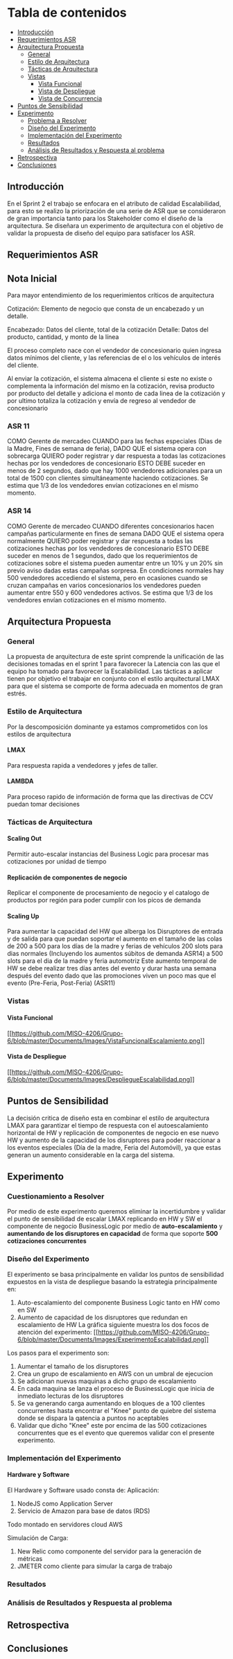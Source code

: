 # Tabla de contenidos
- [Introducción](#introducción)
- [Requerimientos ASR](#requerimientos-asr)
 - [Arquitectura Propuesta](#arquitectura-propuesta)
   - [General](#general)
   - [Estilo de Arquitectura](#estilo-de-arquitectura)
   - [Tácticas de Arquitectura](#tácticas-de-arquitectura)
    - [Vistas](#vistas)
      - [Vista Funcional](#vista-funcional)
      - [Vista de Despliegue](#vista-de-despliegue)
      - [Vista de Concurrencia](#vista-de-concurrencia)
- [Puntos de Sensibilidad](#puntos-de-sensibilidad)
 - [Experimento](#experimento)
   - [Problema a Resolver](#problema-a-resolver)
   - [Diseño del Experimento](#diseño-del-experimento)
   - [Implementación del Experimento](#implementación-del-experimento)
   - [Resultados](#resultados)
   - [Análisis de Resultados y Respuesta al problema](#análisis-de-resultados-y-respuesta-al-problema)
- [Retrospectiva](#retrospectiva)
- [Conclusiones](#conclusiones)


## Introducción

En el Sprint 2 el trabajo se enfocara en el atributo de calidad Escalabilidad, para esto se realizo la priorización de una serie de ASR que se consideraron de gran importancia tanto para los Stakeholder como el diseño de la arquitectura. Se diseñara un experimento de arquitectura con el objetivo de validar la propuesta de diseño del equipo para satisfacer los ASR.

## Requerimientos ASR

## Nota Inicial

Para mayor entendimiento de los requerimientos críticos de arquitectura

Cotización: Elemento de negocio que consta de un encabezado y un detalle. 

Encabezado: Datos del cliente, total de la cotización
Detalle: Datos del producto, cantidad, y monto de la línea

El proceso completo nace con el vendedor de concesionario quien ingresa datos mínimos del cliente, y las referencias de el o los vehículos de interés del cliente.

Al enviar la cotización, el sistema almacena el cliente si este no existe o complementa la información del mismo en la cotización, revisa producto por producto del detalle y adiciona el monto de cada linea de la cotización y por ultimo totaliza la cotización y envía de regreso al vendedor de concesionario

### ASR 11
COMO Gerente de mercadeo CUANDO para las fechas especiales (Dias de la Madre, Fines de semana de feria), DADO QUE el sistema opera con sobrecarga QUIERO poder registrar y dar respuesta a todas las cotizaciones hechas por los vendedores de concesionario ESTO DEBE suceder en menos de 2 segundos, dado que hay 1000 vendedores adicionales para un total de 1500 con clientes simultáneamente haciendo cotizaciones. Se estima que 1/3 de los vendedores envían cotizaciones en el mismo momento.

### ASR 14 
COMO Gerente de mercadeo CUANDO diferentes concesionarios hacen campañas particularmente en fines de semana DADO QUE el sistema opera normalmente QUIERO poder registrar y dar respuesta a todas las cotizaciones hechas por los vendedores de concesionario ESTO DEBE suceder en menos de 1 segundos, dado que los requerimientos de cotizaciones sobre el sistema pueden aumentar entre un 10% y un 20% sin previo aviso dadas estas campañas sorpresa. En condiciones normales hay 500 vendedores accediendo el sistema, pero en ocasiones cuando se cruzan campañas en varios concesionarios los vendedores pueden aumentar entre 550 y 600 vendedores activos. Se estima que 1/3 de los vendedores envían cotizaciones en el mismo momento.

## Arquitectura Propuesta

### General
La propuesta de arquitectura de este sprint comprende la unificación de las decisiones tomadas en el sprint 1 para favorecer la Latencia con las que el equipo ha tomado para favorecer la Escalabilidad. Las tácticas a aplicar tienen por objetivo el trabajar en conjunto con el estilo arquitectural LMAX para que el sistema se comporte de forma adecuada en momentos de gran estrés.

### Estilo de Arquitectura
Por la descomposición dominante ya estamos comprometidos con los estilos de arquitectura

#### LMAX 
Para respuesta rapida a vendedores y jefes de taller.

#### LAMBDA 
Para proceso rapido de información de forma que las directivas de CCV puedan tomar decisiones 

### Tácticas de Arquitectura

#### Scaling Out 
Permitir auto-escalar instancias del Business Logic para procesar mas cotizaciones por unidad de tiempo 

#### Replicación de componentes de negocio
Replicar el componente de procesamiento de negocio y el catalogo de productos por región para poder cumplir con los picos de demanda

#### Scaling Up
Para aumentar la capacidad del HW que alberga los Disruptores de entrada y de salida para que puedan soportar el aumento en el tamaño de las colas de 200 a 500 para los días de la madre y ferias de vehículos
200 slots para dias normales (Incluyendo los aumentos súbitos de demanda ASR14)
a
500 slots para el dia de la madre y feria automotriz
Este aumento temporal de HW se debe realizar tres días antes del evento y durar hasta una semana después del evento dado que las promociones viven un poco mas que el evento (Pre-Feria, Post-Feria) (ASR11)

### Vistas

#### Vista Funcional

[[https://github.com/MISO-4206/Grupo-6/blob/master/Documents/Images/VistaFuncionalEscalamiento.png]]

#### Vista de Despliegue

[[https://github.com/MISO-4206/Grupo-6/blob/master/Documents/Images/DespliegueEscalabilidad.png]]

## Puntos de Sensibilidad

La decisión critica de diseño esta en combinar el estilo de arquitectura LMAX para garantizar el tiempo de respuesta con el autoescalamiento horizontal de HW y replicación de componentes de negocio en ese nuevo HW y aumento de la capacidad de los disruptores para poder reaccionar a los eventos especiales (Día de la madre, Feria del Automóvil), ya que estas generan un aumento considerable en la carga del sistema.

## Experimento

### Cuestionamiento a Resolver

Por medio de este experimento queremos eliminar la incertidumbre y validar el punto de sensibilidad de escalar LMAX replicando en HW y SW el componente de negocio BusinessLogic por medio de **auto-escalamiento** y **aumentando de los disruptores en capacidad** de forma que soporte **500 cotizaciones concurrentes**

### Diseño del Experimento
El experimento se basa principalmente en validar los puntos de sensibilidad expuestos en la vista de despliegue basando la estrategia principalmente en: 
1) Auto-escalamiento del componente Business Logic tanto en HW como en SW
2) Aumento de capacidad de los disruptores que redundan en escalamiento de HW
La gráfica siguiente muestra los dos focos de atención del experimento:
[[https://github.com/MISO-4206/Grupo-6/blob/master/Documents/Images/ExperimentoEscalabilidad.png]]

Los pasos para el experimento son:

1) Aumentar el tamaño de los disruptores 
2) Crea un grupo de escalamiento en AWS con un umbral de ejecucion
3) Se adicionan nuevas maquinas a dicho grupo de escalamiento
4) En cada maquina se lanza el proceso de BusinessLogic que inicia de inmediato lecturas de los disruptores
5) Se va generando carga aumentando en bloques de a 100 clientes concurrentes hasta encontrar el "Knee" punto de quiebre del sistema donde se dispara la qatencia a puntos no aceptables
6) Validar que dicho "Knee" este por encima de las 500 cotizaciones concurrentes que es el evento que queremos validar con el presente experimento. 

### Implementación del Experimento

#### Hardware y Software

El Hardware y Software usado consta de:
Aplicación: 
1) NodeJS como Application Server
2) Servicio de Amazon para base de datos (RDS)

Todo montado en servidores cloud AWS 

Simulación de Carga:
1) New Relic como componente del servidor para la generación de métricas
2) JMETER como cliente para simular la carga de trabajo

### Resultados
### Análisis de Resultados y Respuesta al problema

## Retrospectiva
## Conclusiones